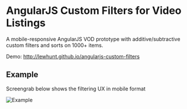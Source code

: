 # AngularJS Custom Filters for Video Listings
A mobile-responsive AngularJS VOD prototype with additive/subtractive custom filters and sorts on 1000+ items.

Demo: http://lewhunt.github.io/angularjs-custom-filters

## Example
Screengrab below shows the filtering UX in mobile format

![Example](img/filters-grab.gif)
